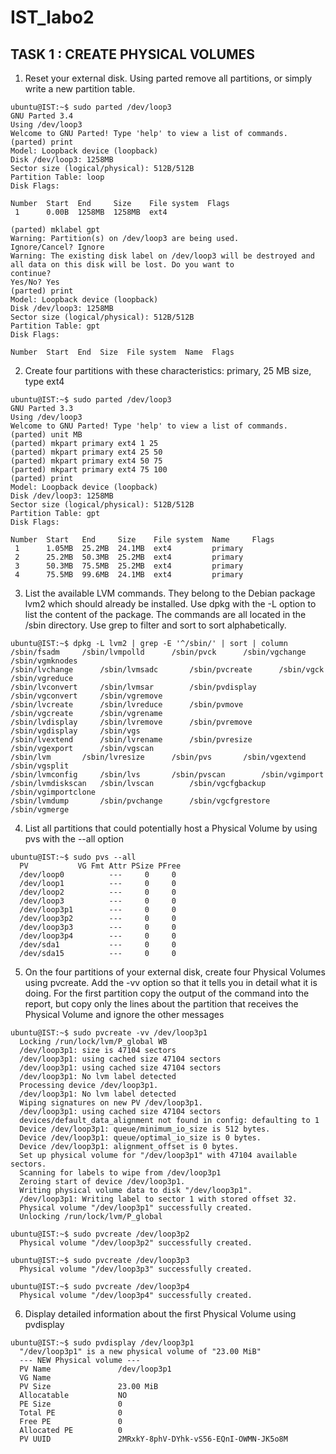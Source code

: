 # IST_labo2

## TASK 1 : CREATE PHYSICAL VOLUMES

1) Reset your external disk. Using parted remove all partitions, or simply write a new partition table.
```shell
ubuntu@IST:~$ sudo parted /dev/loop3
GNU Parted 3.4
Using /dev/loop3
Welcome to GNU Parted! Type 'help' to view a list of commands.
(parted) print                                                            
Model: Loopback device (loopback)
Disk /dev/loop3: 1258MB
Sector size (logical/physical): 512B/512B
Partition Table: loop
Disk Flags: 

Number  Start  End     Size    File system  Flags
 1      0.00B  1258MB  1258MB  ext4

(parted) mklabel gpt
Warning: Partition(s) on /dev/loop3 are being used.
Ignore/Cancel? Ignore                                                     
Warning: The existing disk label on /dev/loop3 will be destroyed and all data on this disk will be lost. Do you want to
continue?
Yes/No? Yes                                                               
(parted) print                                                            
Model: Loopback device (loopback)
Disk /dev/loop3: 1258MB
Sector size (logical/physical): 512B/512B
Partition Table: gpt
Disk Flags: 

Number  Start  End  Size  File system  Name  Flags

```

2) Create four partitions with these characteristics: primary, 25 MB size, type ext4
```shell
ubuntu@IST:~$ sudo parted /dev/loop3
GNU Parted 3.3
Using /dev/loop3
Welcome to GNU Parted! Type 'help' to view a list of commands.
(parted) unit MB
(parted) mkpart primary ext4 1 25                                         
(parted) mkpart primary ext4 25 50                              
(parted) mkpart primary ext4 50 75                                     
(parted) mkpart primary ext4 75 100
(parted) print
Model: Loopback device (loopback)
Disk /dev/loop3: 1258MB
Sector size (logical/physical): 512B/512B
Partition Table: gpt
Disk Flags: 

Number  Start   End     Size    File system  Name     Flags
 1      1.05MB  25.2MB  24.1MB  ext4         primary
 2      25.2MB  50.3MB  25.2MB  ext4         primary
 3      50.3MB  75.5MB  25.2MB  ext4         primary
 4      75.5MB  99.6MB  24.1MB  ext4         primary
```

3) List the available LVM commands. They belong to the Debian package lvm2 which should already be installed. Use dpkg
with the -L option to list the content of the package. The commands are all located in the /sbin directory. Use grep to
filter and sort to sort alphabetically.
```shell
ubuntu@IST:~$ dpkg -L lvm2 | grep -E '^/sbin/' | sort | column
/sbin/fsadm		/sbin/lvmpolld		/sbin/pvck		/sbin/vgchange		/sbin/vgmknodes
/sbin/lvchange		/sbin/lvmsadc		/sbin/pvcreate		/sbin/vgck		/sbin/vgreduce
/sbin/lvconvert		/sbin/lvmsar		/sbin/pvdisplay		/sbin/vgconvert		/sbin/vgremove
/sbin/lvcreate		/sbin/lvreduce		/sbin/pvmove		/sbin/vgcreate		/sbin/vgrename
/sbin/lvdisplay		/sbin/lvremove		/sbin/pvremove		/sbin/vgdisplay		/sbin/vgs
/sbin/lvextend		/sbin/lvrename		/sbin/pvresize		/sbin/vgexport		/sbin/vgscan
/sbin/lvm		/sbin/lvresize		/sbin/pvs		/sbin/vgextend		/sbin/vgsplit
/sbin/lvmconfig		/sbin/lvs		/sbin/pvscan		/sbin/vgimport
/sbin/lvmdiskscan	/sbin/lvscan		/sbin/vgcfgbackup	/sbin/vgimportclone
/sbin/lvmdump		/sbin/pvchange		/sbin/vgcfgrestore	/sbin/vgmerge
```

4) List all partitions that could potentially host a Physical Volume by using pvs with the --all option
```shell
ubuntu@IST:~$ sudo pvs --all
  PV           VG Fmt Attr PSize PFree
  /dev/loop0          ---     0     0 
  /dev/loop1          ---     0     0 
  /dev/loop2          ---     0     0 
  /dev/loop3          ---     0     0 
  /dev/loop3p1        ---     0     0 
  /dev/loop3p2        ---     0     0 
  /dev/loop3p3        ---     0     0 
  /dev/loop3p4        ---     0     0 
  /dev/sda1           ---     0     0 
  /dev/sda15          ---     0     0 
```

5) On the four partitions of your external disk, create four Physical Volumes using pvcreate. Add the -vv option so
that it tells you in detail what it is doing. For the first partition copy the output of the command into the report,
but copy only the lines about the partition that receives the Physical Volume and ignore the other messages
```shell
ubuntu@IST:~$ sudo pvcreate -vv /dev/loop3p1
  Locking /run/lock/lvm/P_global WB
  /dev/loop3p1: size is 47104 sectors
  /dev/loop3p1: using cached size 47104 sectors
  /dev/loop3p1: using cached size 47104 sectors
  /dev/loop3p1: No lvm label detected
  Processing device /dev/loop3p1.
  /dev/loop3p1: No lvm label detected
  Wiping signatures on new PV /dev/loop3p1.
  /dev/loop3p1: using cached size 47104 sectors
  devices/default_data_alignment not found in config: defaulting to 1
  Device /dev/loop3p1: queue/minimum_io_size is 512 bytes.
  Device /dev/loop3p1: queue/optimal_io_size is 0 bytes.
  Device /dev/loop3p1: alignment_offset is 0 bytes.
  Set up physical volume for "/dev/loop3p1" with 47104 available sectors.
  Scanning for labels to wipe from /dev/loop3p1
  Zeroing start of device /dev/loop3p1.
  Writing physical volume data to disk "/dev/loop3p1".
  /dev/loop3p1: Writing label to sector 1 with stored offset 32.
  Physical volume "/dev/loop3p1" successfully created.
  Unlocking /run/lock/lvm/P_global
```

```shell
ubuntu@IST:~$ sudo pvcreate /dev/loop3p2
  Physical volume "/dev/loop3p2" successfully created.
```

```shell
ubuntu@IST:~$ sudo pvcreate /dev/loop3p3
  Physical volume "/dev/loop3p3" successfully created.
```

```shell
ubuntu@IST:~$ sudo pvcreate /dev/loop3p4
  Physical volume "/dev/loop3p4" successfully created.
```

6) Display detailed information about the first Physical Volume using pvdisplay
```shell
ubuntu@IST:~$ sudo pvdisplay /dev/loop3p1
  "/dev/loop3p1" is a new physical volume of "23.00 MiB"
  --- NEW Physical volume ---
  PV Name               /dev/loop3p1
  VG Name               
  PV Size               23.00 MiB
  Allocatable           NO
  PE Size               0   
  Total PE              0
  Free PE               0
  Allocated PE          0
  PV UUID               2MRxkY-8phV-DYhk-vS56-EQnI-OWMN-JK5o8M
```
